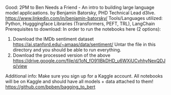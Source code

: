 Good: 2PM to
Ben Needs a Friend - An intro to building large language model applicaations.
by Benjamin Batorsky, PHD Technical Lead d3lve.
https://www.linkedin.com/in/benjamin-batorsky/
Tools/Languages utilized: Python, Hugggingface Libraries (Transformers, PEFT, TRL), LangChain
Prerequisites to download:
In order to run the notebooks here (2 options):

1. Download the IMDb sentiment dataset https://ai.stanford.edu/~amaas/data/sentiment/
 Untar the file in this directory and you should be able to run everything.
2. Download the processed version of the above https://drive.google.com/file/d/1oN_fO91IBkDHD_u6WXiUCvhhyNexQDJq/view


Additional info: Make sure you sign up for a Kaggle account.
All notebooks will be on Kaggle and should have all models + data attached to them! https://github.com/bpben/bagging_to_bert

